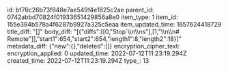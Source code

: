 id: bf76c26b73f848e7ae549f4e1825c2ae
parent_id: 0742abbd70824f01933651429856a8e0
item_type: 1
item_id: 155e394b578a4f6287b9927a325c5eaa
item_updated_time: 1657624418729
title_diff: "[]"
body_diff: "[{\"diffs\":[[0,\"Stop`\\\n\\\ns\"],[1,\"\\\n\\\n# Remote\"]],\"start1\":654,\"start2\":654,\"length1\":8,\"length2\":18}]"
metadata_diff: {"new":{},"deleted":[]}
encryption_cipher_text: 
encryption_applied: 0
updated_time: 2022-07-12T11:23:19.294Z
created_time: 2022-07-12T11:23:19.294Z
type_: 13